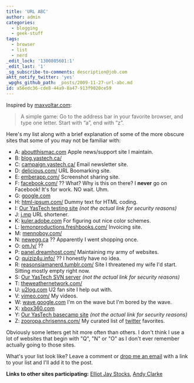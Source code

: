 ```yaml
---
title: 'URL ABC'
author: admin
categories:
  - blogging
  - geek-stuff
tags:
  - browser
  - list
  - nerd
_edit_lock: '1300805601:1'
_edit_last: '1'
_sg_subscribe-to-comments: description@job.com
aktt_notify_twitter: 'yes'
_wpghs_github_path: _posts/2009-11-27-url-abc.md
id: a56edc36-cde8-44a9-8a47-913f9020ce59
---
```

<p>Inspired by <a href="http://maxvoltar.com/articles/url-abc">maxvoltar.com</a>:</p>
<blockquote><p>A simple game: Go to the address bar in your favorite browser, and type one letter. Start with “a”, end with “z”.</p></blockquote>
<p>Here's my list along with a brief explanation of some of the more obscure sites that some of you may not be familiar with:</p>
<ul>
<li>A: <a href="http://www.aboutthismac.com/">aboutthismac.com</a> Apple news/support site I maintain.</li>
<li>B: <a href="http://blog.yastech.ca/">blog.yastech.ca/</a></li>
<li>C: <a href="http://campaign.yastech.ca/">campaign.yastech.ca/</a> Email newsletter site.</li>
<li>D: <a href="http://delicious.com/pbooker/">delicious.com/</a> URL Boomarking site.</li>
<li>E: <a href="http://emberapp.com/ichris/">emberapp.com/</a> Screenshot sharing site.</li>
<li>F: <a href="http://www.facebook.com/">facebook.com/</a> ??  What?  Why is this on there?  I <strong>never</strong> go on Facebook!  It's for work.  NO wait.  Uhm.</li>
<li>G: <a href="http://www.google.ca/">google.com</a></li>
<li>H: <a href="http://html-ipsum.com/">html-ipsum.com/</a> Dummy text for HTML coding.</li>
<li>I: <a href="http://www.yastech.ca">Our YasTech testing site</a>  <em>(not the actual link for security reasons)</em></li>
<li>J: <a href="http://j.mp/">j.mp</a> URL shortener.</li>
<li>K: <a href="http://kuler.adobe.com/">kuler.adobe.com</a> For figuring out nice color schemes.</li>
<li>L: <a href="http://lemonproductions.freshbooks.com/">lemonproductions.freshbooks.com/</a> Invoicing site.</li>
<li>M: <a href="http://mennoboy.com/">mennoboy.com/</a></li>
<li>N: <a href="http://www.newegg.ca/">newegg.ca</a> ?? Apparently I went shopping once.</li>
<li>O: <a href="http://om.ly/">om.ly/</a> ??</li>
<li>P: <a href="http://panel.dreamhost.com/">panel.dreamhost.com/</a> Maintaining my army of websites.</li>
<li>Q: <a href="http://quiziz4u.info/">quiziz4u.info/</a> ??  I honestly have no idea.</li>
<li>R: <a href="http://reasonsiamanerd.tumblr.com/">reasonsiamanerd.tumblr.com/</a> Site I threatened my wife I'd start.  Sitting mostly empty right now.</li>
<li>S: <a href="http://www.yastech.ca">Our YasTech SVN server</a> <em>(not the actual link for security reasons)</em></li>
<li>T: <a href="http://www.theweathernetwork.com/">theweathernetwork.com/</a></li>
<li>U: <a href="http://u2log.com/">u2log.com</a> U2 fan site I help out with.</li>
<li>V: <a href="http://vimeo.com/ichris76">vimeo.com/</a> My videos.</li>
<li>W: <a href="http://wave.google.com">wave.google.com</a> I'm on the wave but I'm bored by the wave.</li>
<li>X: <a href="http://www.xbox360.com/">xbox360.com</a></li>
<li>Y: <a href="http://www.yastech.ca">Our YasTech basecamp site</a> <em>(not the actual link for security reasons)</em></li>
<li>Z: <a href="http://zooropa.chrisenns.com/">zooropa.chrisenns.com/</a> My curated list of <a href="http://www.twitter.com">twitter</a> favorites.</li>
</ul>
<p>Obviously some letters get hit more often than others.  I don't think I use a lot of websites that begin with "Q", "N" or "O" as I don't ever remember actually going to those sites.</p>
<p>What's your list look like?  Leave a comment or <a href="mailto:chris.enns@gmail.com">drop me an email</a> with a link to your list and I'll add it to the post.</p>
<p><strong>Links to other sites participating:</strong> <a href="http://elliotjaystocks.com/blog/url-abc/">Elliot Jay Stocks</a>, <a href="http://stuffandnonsense.co.uk/blog/about/url_abc/">Andy Clarke</a></p>
